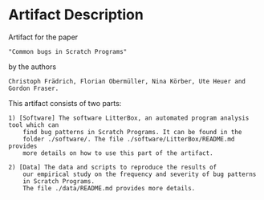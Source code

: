 # Artifact Description

Artifact for the paper 

    "Common bugs in Scratch Programs"

by the authors

    Christoph Frädrich, Florian Obermüller, Nina Körber, Ute Heuer and Gordon Fraser.

This artifact consists of two parts:
    
    1) [Software] The software LitterBox, an automated program analysis tool which can 
        find bug patterns in Scratch Programs. It can be found in the 
        folder ./software/. The file ./software/LitterBox/README.md provides 
        more details on how to use this part of the artifact.

    2) [Data] The data and scripts to reproduce the results of
        our empirical study on the frequency and severity of bug patterns
        in Scratch Programs.
        The file ./data/README.md provides more details.
